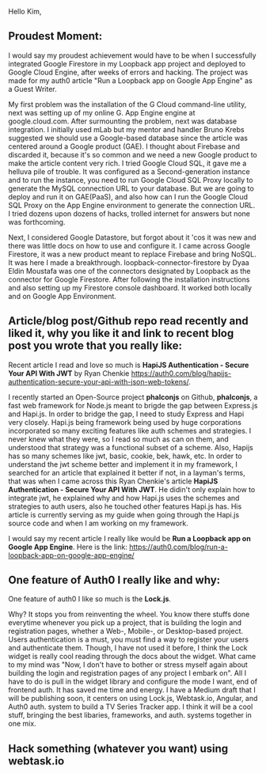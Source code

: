 Hello Kim,

## Proudest Moment:
I would say my proudest achievement would have to be when I successfully integrated Google Firestore in my Loopback app project and deployed to Google Cloud Engine, after weeks of errors and hacking. The project was made for my auth0 article "Run a Loopback app on Google App Engine" as a Guest Writer. 

My first problem was the installation of the G Cloud command-line utility, next was setting up of my online G. App Engine engine at google.cloud.com. After surmounting the problem, next was database integration. I initially used mLab but my mentor and handler Bruno Krebs suggested we should use a Google-based database since the article was centered around a Google product (GAE). I thought about Firebase and discarded it, because it's so common and we need a new Google product to make the article content very rich. I tried Google Cloud SQL, it gave me a helluva pile of trouble. It was configured as a Second-generation instance and to run the instance, you need to run Google Cloud SQL Proxy locally to generate the MySQL connection URL to your database. But we are going to deploy and run it on GAE(PaaS), and also how can I run the Google Cloud SQL Proxy on the App Engine environment to generate the connection URL. I tried dozens upon dozens of hacks, trolled internet for answers but none was forthcoming.

 Next, I considered Google Datastore, but forgot about it 'cos it was new and there was little docs on how to use and configure it. I came across Google Firestore, it was a new product meant to replace Firebase and bring NoSQL. It was here I made a breakthrough. loopback-connector-firestore by Dyaa Eldin Moustafa was one of the connectors designated by Loopback as the connector for Google Firestore. After following the installation instructions and also setting up my Firestore console dashboard. It worked both locally and on Google App Environment.

## Article/blog post/Github repo read recently and liked it, why you like it and link to recent blog post you wrote that you really like:

Recent article I read and love so much is **HapiJS Authentication - Secure Your API With JWT** by Ryan Chenkie https://auth0.com/blog/hapijs-authentication-secure-your-api-with-json-web-tokens/.

I recently started an Open-Source project **phalconjs** on Github, **phalconjs**, a fast web framework  for Node.js meant to brigde the gap between Express.js and Hapi.js. In order to bridge the gap, I need to study Express and Hapi very closely. Hapi.js being framework being used by huge corporations incorporated so many exciting features like auth schemes and strategies. I never knew what they were, so I read so much as can on them, and understood that strategy was a functional subset of a scheme. Also, Hapijs has so many schemes like jwt, basic, cookie, bek, hawk, etc. In order to understand the jwt scheme better and implement it in my framework, I searched for an article that explained it better if not, in a layman's terms, that was when I came across this Ryan Chenkie's article **HapiJS Authentication - Secure Your API With JWT**. He didin't only explain how to integrate jwt, he explained why and how Hapi.js uses the schemes and strategies to auth users, also he touched other features Hapi.js has. His article is currently serving as my guide when going through the Hapi.js source code and when I am working on my framework.

I would say my recent article I really like would be **Run a Loopback app on Google App Engine**. Here is the link: https://auth0.com/blog/run-a-loopback-app-on-google-app-engine/

## One feature of Auth0 I really like and why:

One feature of auth0 I like so much is the **Lock.js**. 

Why? It stops you from reinventing the wheel. You know there stuffs done everytime whenever you pick up a project, that is building the login and registration pages, whether a Web-, Mobile-, or Desktop-based project. Users authentication is a must, you must find a way to register your users and authenticate them. Though, I have not used it before, I think the Lock widget is really cool reading through the docs about the widget. What came to my mind was "Now, I don't have to bother or stress myself again about building the login and registration pages of any project I embark on". All I have to do is pull in the widget library and configure the mode I want, end of frontend auth. It has saved me time and energy. I have a Medium draft that I will be publishing soon, it centers on using Lock.js, Webtask.io, Angular, and Auth0 auth. system to build a TV Series Tracker app. I think it will be a cool stuff, bringing the best libaries, frameworks, and auth. systems together in one mix.

## Hack something (whatever you want) using webtask.io
 